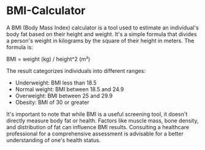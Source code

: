 # BMI-Calculator
A BMI (Body Mass Index) calculator is a tool used to estimate an individual's body fat based on their height and weight. It's a simple formula that divides a person's weight in kilograms by the square of their height in meters. The formula is: 

BMI = weight (kg) / height^2 (m²)

The result categorizes individuals into different ranges:

- Underweight: BMI less than 18.5
- Normal weight: BMI between 18.5 and 24.9
- Overweight: BMI between 25 and 29.9
- Obesity: BMI of 30 or greater

It's important to note that while BMI is a useful screening tool, it doesn't directly measure body fat or health. Factors like muscle mass, bone density, and distribution of fat can influence BMI results. Consulting a healthcare professional for a comprehensive assessment is advisable for a better understanding of one's health status.
